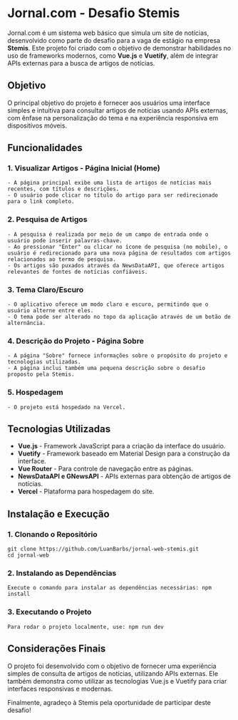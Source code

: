 # Jornal.com - Desafio Stemis

Jornal.com é um sistema web básico que simula um site de notícias, desenvolvido como parte do desafio para a vaga de estágio na empresa **Stemis**. Este projeto foi criado com o objetivo de demonstrar habilidades no uso de frameworks modernos, como **Vue.js** e **Vuetify**, além de integrar APIs externas para a busca de artigos de notícias.

## Objetivo

O principal objetivo do projeto é fornecer aos usuários uma interface simples e intuitiva para consultar artigos de notícias usando APIs externas, com ênfase na personalização do tema e na experiência responsiva em dispositivos móveis.

## Funcionalidades

### 1. **Visualizar Artigos - Página Inicial (Home)**
    - A página principal exibe uma lista de artigos de notícias mais recentes, com títulos e descrições.
    - O usuário pode clicar no título do artigo para ser redirecionado para o link completo.

### 2. **Pesquisa de Artigos**
    - A pesquisa é realizada por meio de um campo de entrada onde o usuário pode inserir palavras-chave.
    - Ao pressionar "Enter" ou clicar no ícone de pesquisa (no mobile), o usuário é redirecionado para uma nova página de resultados com artigos relacionados ao termo de pesquisa.
    - Os artigos são puxados através da NewsDataAPI, que oferece artigos relevantes de fontes de notícias confiáveis.

### 3. **Tema Claro/Escuro**
    - O aplicativo oferece um modo claro e escuro, permitindo que o usuário alterne entre eles.
    - O tema pode ser alterado no topo da aplicação através de um botão de alternância.

### 4. **Descrição do Projeto - Página Sobre**
    - A página "Sobre" fornece informações sobre o propósito do projeto e tecnologias utilizadas.
    - A página inclui também uma pequena descrição sobre o desafio proposto pela Stemis.

### 5. **Hospedagem**
    - O projeto está hospedado na Vercel.

## Tecnologias Utilizadas
- **Vue.js** - Framework JavaScript para a criação da interface do usuário.
- **Vuetify** - Framework baseado em Material Design para a construção da interface.
- **Vue Router** - Para controle de navegação entre as páginas.
- **NewsDataAPI e GNewsAPI** - APIs externas para obtenção de artigos de notícias.
- **Vercel** - Plataforma para hospedagem do site.

## Instalação e Execução

### 1. **Clonando o Repositório**
    git clone https://github.com/LuanBarbs/jornal-web-stemis.git
    cd jornal-web

### 2. **Instalando as Dependências**
    Execute o comando para instalar as dependências necessárias: npm install

### 3. **Executando o Projeto**
    Para rodar o projeto localmente, use: npm run dev

## Considerações Finais
O projeto foi desenvolvido com o objetivo de fornecer uma experiência simples de consulta de artigos de notícias, utilizando APIs externas. Ele também demonstra como utilizar as tecnologias Vue.js e Vuetify para criar interfaces responsivas e modernas.

Finalmente, agradeço à Stemis pela oportunidade de participar deste desafio!
